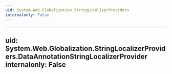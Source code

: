 ```yaml
---
uid: System.Web.Globalization.StringLocalizerProviders
internalonly: False
---
```


---
uid: System.Web.Globalization.StringLocalizerProviders.DataAnnotationStringLocalizerProvider
internalonly: False
---
